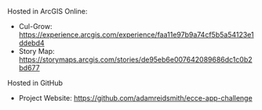Hosted in ArcGIS Online:

- Cul-Grow: https://experience.arcgis.com/experience/faa11e97b9a74cf5b5a54123e1ddebd4
- Story Map: https://storymaps.arcgis.com/stories/de95eb6e007642089686dc1c0b2bd677

Hosted in GitHub
- Project Website: https://github.com/adamreidsmith/ecce-app-challenge
